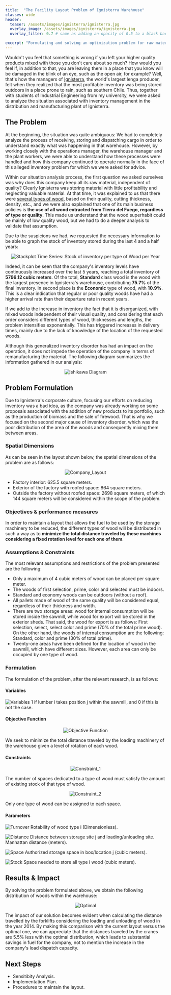 ```yaml
---
title:  "The Facility Layout Problem of Ignisterra Warehouse"
classes: wide
header:
  teaser: /assets/images/ignisterra/ignisterra.jpg
  overlay_image: /assets/images/ignisterra/ignisterra.jpg
  overlay_filter: 0.7 # same as adding an opacity of 0.5 to a black background

excerpt: "Formulating and solving an optimization problem for raw material placement and cargo transportantion within the Ignisterra warehouse"
---
```



Wouldn't you feel that something is wrong if you left your higher quality products mixed with those you don't care about so much? How would you feel if, in addition to that, you are leaving them in a place that you know will be damaged in the blink of an eye, such as the open air, for example? Well, that's how the managers of [Ignisterra](https://ignisterra.com/), the world's largest lenga producer, felt when they realized that the most profitable inventory was being stored outdoors in a place prone to rain, such as southern Chile. Thus, together with students of Industrial Engineering from my university, we were asked to analyze the situation associated with inventory management in the distribution and manufacturing plant of Ignisterra.

## The Problem

At the beginning, the situation was quite ambiguous: We had to completely analyze the process of receiving, storing and dispatching cargo in order to understand exactly what was happening in that warehouse. However, by working closely with the operations manager, the warehouse manager and the plant workers, we were able to understand how these processes were handled and how this company continued to operate normally in the face of this alleged inventory problem for which we were asked for advice.

Within our situation analysis process, the first question we asked ourselves was why does this company keep all its raw material, independent of quality? Clearly Ignisterra was storing material with little profitability and neglecting valuable material. At that time, it was explained to us that there were [several types of wood](https://ignisterra.com/pages/madera), based on their quality, cutting thickness, density, etc., and we were also explained that one of its main business policies is **the use of all wood extracted from Tierra del Fuego, regardless of type or quality**. This made us understand that the wood superhabit could be mainly of low quality wood, but we had to do a deeper analysis to validate that assumption.

Due to the suspicions we had, we requested the necessary information to be able to graph the stock of inventory stored during the last 4 and a half years:

<p align="center">
<img src="{{ site.url }}{{ site.baseurl }}/assets/images/ignisterra/StackPlot.png" alt="Stackplot Time Series: Stock of inventory per type of Wood per Year">
</p>

Indeed, it can be seen that the company's inventory levels have continuously increased over the last 5 years, reaching a total inventory of **5796.12 cubic meters**. Of the total, **Standard** class wood is the wood with the largest presence in Ignisterra's warehouse, contributing **75.7%** of the final inventory. In second place is the **Economic** type of wood, with **10.9%**. This is a clear indication that regular or poor quality woods have had a higher arrival rate than their departure rate in recent years.

If we add to the increase in inventory the fact that it is disorganized, with mixed woods independent of their visual quality, and considering that each order considers different types of wood, thicknesses and lengths, the problem intensifies exponentially. This has triggered increases in delivery times, mainly due to the lack of knowledge of the location of the requested woods.

Although this generalized inventory disorder has had an impact on the operation, it does not impede the operation of the company in terms of remanufacturing the material. The following diagram summarizes the information gathered in our analysis:


<p align="center">
<img src="{{ site.url }}{{ site.baseurl }}/assets/images/ignisterra/Fishbone_diagram.PNG" alt="Ishikawa Diagram">
</p>

## Problem Formulation

Due to Ignisterra's corporate culture, focusing our efforts on reducing inventory was a bad idea, as the company was already working on some proposals associated with the addition of new products to its portfolio, such as the production of biomass and the sale of firewood. That is why we focused on the second major cause of inventory disorder, which was the poor distribution of the area of the woods and consequently mixing them between areas.

### Spatial Dimensions

As can be seen in the layout shown below, the spatial dimensions of the problem are as follows:

<p align="center">
<img src="{{ site.url }}{{ site.baseurl }}/assets/images/ignisterra/Layout_Company.PNG" alt="Company_Layout">
</p>

- Factory interior: 625.5 square meters.
- Exterior of the factory with roofed space: 864 square meters.
- Outside the factory without roofed space: 2698 square meters, of which 144 square meters will be considered within the scope of the problem.

### Objectives & performance measures

In order to maintain a layout that allows the fuel to be used by the storage machinery to be reduced, the different types of wood will be distributed in such a way as to **minimize the total distance traveled by these machines considering a fixed rotation level for each one of them**.

### Assumptions & Constraints

The most relevant assumptions and restrictions of the problem presented are the following:

- Only a maximum of 4 cubic meters of wood can be placed per square meter.
- The woods of first selection, prime, color and selected must be indoors.
- Standard and economy woods can be outdoors (without a roof).
- All pallets made of wood of the same quality will be considered equal, regardless of their thickness and width.
- There are two storage areas: wood for internal consumption will be stored inside the sawmill, while wood for export will be stored in the exterior sheds. That said, the wood for export is as follows: First selection, select, select color and prime (70% of the total prime wood). On the other hand, the woods of internal consumption are the following: Standard, color and prime (30% of total prime).
- Twenty-one areas have been defined for the location of wood in the sawmill, which have different sizes. However, each area can only be occupied by one type of wood.

### Formulation

The formulation of the problem, after the relevant research, is as follows:

#### Variables


<img src="{{ site.url }}{{ site.baseurl }}/assets/images/ignisterra/Variables.gif" alt="Variables"> 1 if lumber i takes position j within the sawmill, and 0 if this is not the case.

#### Objective Function

<p align="center">
<img src="{{ site.url }}{{ site.baseurl }}/assets/images/ignisterra/Objective_Function.gif" alt="Objective Function">
</p>

We seek to minimize the total distance traveled by the loading machinery of the warehouse given a level of rotation of each wood.

#### Constraints

<p align="center">
<img src="{{ site.url }}{{ site.baseurl }}/assets/images/ignisterra/Constraint_1.gif" alt="Constraint_1">
</p>

The number of spaces dedicated to a type of wood must satisfy the amount of existing stock of that type of wood.

<p align="center">
<img src="{{ site.url }}{{ site.baseurl }}/assets/images/ignisterra/Constraint_2.gif" alt="Constraint_2">
</p>

Only one type of wood can be assigned to each space.

#### Parameters
<p></p>

<img src="{{ site.url }}{{ site.baseurl }}/assets/images/ignisterra/Turnover.gif" alt="Turnover"> Rotability of wood type i (Dimensionless).

<img src="{{ site.url }}{{ site.baseurl }}/assets/images/ignisterra/Distance.gif" alt="Distance"> Distance between storage site j and loading/unloading site. Manhattan distance (meters).

<img src="{{ site.url }}{{ site.baseurl }}/assets/images/ignisterra/Space.gif" alt="Space"> Authorized storage space in box/location j (cubic meters).

<img src="{{ site.url }}{{ site.baseurl }}/assets/images/ignisterra/Stock.gif" alt="Stock"> Space needed to store all type i wood (cubic meters).

## Results & Impact

By solving the problem formulated above, we obtain the following distribution of woods within the warehouse:

<p align="center">
<img src="{{ site.url }}{{ site.baseurl }}/assets/images/ignisterra/Optimized_Solution.PNG" alt="Optimal">
</p>

The impact of our solution becomes evident when calculating the distance travelled by the forklifts considering the loading and unloading of wood in the year 2014. By making this comparison with the current layout versus the optimal one, we can appreciate that the distances traveled by the cranes are 5.5% less with the optimal distribution, which leads to substantial savings in fuel for the company, not to mention the increase in the company's load dispatch capacity.

## Next Steps

- Sensitibity Analysis.
- Implementation Plan.
- Procedures to maintain the layout.